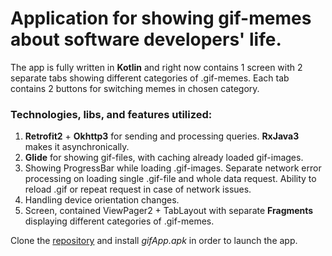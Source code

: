 # Application for showing gif-memes about software developers' life.
The app is fully written in **Kotlin** and right now contains 1 screen with 2 separate tabs showing different categories of .gif-memes. Each tab contains 2 buttons for switching memes in chosen category.

### Technologies, libs, and features utilized:
1. **Retrofit2** + **Okhttp3** for sending and processing queries. **RxJava3** makes it asynchronically.
2. **Glide** for showing gif-files, with caching already loaded gif-images.
3. Showing ProgressBar while loading .gif-images. Separate network error processing on loading single .gif-file and whole data request. Ability to reload .gif or repeat request in case of network issues.
4. Handling device orientation changes.
5. Screen, contained ViewPager2 + TabLayout with separate **Fragments** displaying different categories of .gif-memes.

Clone the [repository](https://github.com/Mishabuzov/GifApp) and install *gifApp.apk* in order to launch the app.

